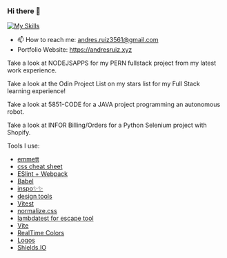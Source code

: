 ### Hi there 👋
[![My Skills](https://skillicons.dev/icons?i=js,html,css,azure,c,cpp,git,java,python,nextjs,react)](https://skillicons.dev)

- 📫 How to reach me: andres.ruiz3561@gmail.com
- Portfolio Website: <https://andresruiz.xyz>
  

Take a look at NODEJSAPPS for my PERN fullstack project from my latest work experience.

Take a look at the Odin Project List on my stars list for my Full Stack learning experience!

Take a look at  5851-CODE for a JAVA project programming an autonomous robot.

Take a look at INFOR Billing/Orders for a Python Selenium project with Shopify.


Tools I use:

- [emmett](https://docs.emmet.io/cheat-sheet/)
- [css cheat sheet](https://htmlcheatsheet.com/css/)
- [ESlint + Webpack](https://www.theodinproject.com/lessons/node-path-javascript-linting)
- [Babel](https://babeljs.io/setup#installation)
- [inspo✨✨](https://dribbble.com/shots)
- [design tools](https://fffuel.co/)
- [Vitest](https://www.robinwieruch.de/vitest-react-testing-library/)
- [normalize.css](https://necolas.github.io/normalize.css/)
- [lambdatest for escape tool](https://www.lambdatest.com/free-online-tools/html-escape)
- [Vite](https://vitejs.dev/)
- [RealTime Colors](https://www.realtimecolors.com/)
- [Logos](https://simpleicons.org/?q=rail)
- [Shields.IO](https://shields.io/badges)
<!--
**Andresr35/Andresr35** is a ✨ _special_ ✨ repository because its `README.md` (this file) appears on your GitHub profile.

Here are some ideas to get you started:

- 🔭 I’m currently working on ...
- 🌱 I’m currently learning ...
- 👯 I’m looking to collaborate on ...
- 🤔 I’m looking for help with ...
- 💬 Ask me about ...
- 📫 How to reach me: ...
- 😄 Pronouns: ...
- ⚡ Fun fact: ...
-->
